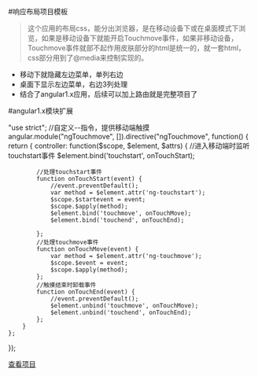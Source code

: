 #响应布局项目模板
> 这个应用的布局css，能分出浏览器，是在移动设备下或在桌面模式下浏览，如果是移动设备下就能开启Touchmove事件，如果非移动设备，Touchmove事件就部不起作用皮肤部分的html是统一的，就一套html，css部分用到了@media来控制实现的。

* 移动下就隐藏左边菜单，单列右边
* 桌面下显示左边菜单，右边3列处理
* 结合了angular1.x应用，后续可以加上路由就是完整项目了

#angular1.x模块扩展


"use strict";
//自定义--指令，提供移动端触摸
angular.module("ngTouchmove", []).directive("ngTouchmove", function() {
    return {
        controller: function($scope, $element, $attrs) {
            //进入移动端时监听touchstart事件
            $element.bind('touchstart', onTouchStart);
            
            //处理touchstart事件
            function onTouchStart(event) {
                //event.preventDefault();
                var method = $element.attr('ng-touchstart');
                $scope.$startevent = event;
                $scope.$apply(method);
                $element.bind('touchmove', onTouchMove);
                $element.bind('touchend', onTouchEnd);

            };
            //处理touchmove事件
            function onTouchMove(event) {
                var method = $element.attr('ng-touchmove');
                $scope.$event = event;
                $scope.$apply(method);
            };
            //触摸结束时卸载事件
            function onTouchEnd(event) {
                //event.preventDefault();
                $element.unbind('touchmove', onTouchMove);
                $element.unbind('touchend', onTouchEnd);
            };
        }
    };
});


[查看项目](demo.web101.cn/responselayout)